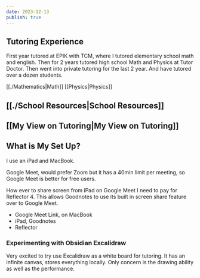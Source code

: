 ```yaml
---
date: 2023-12-13
publish: true
---
```


## Tutoring Experience
First year tutored at EPIK with TCM, where I tutored elementary school math and english.
Then for 2 years tutored high school Math and Physics at Tutor Doctor.
Then went into private tutoring for the last 2 year.
And have tutored over a dozen students.

[[./Mathematics|Math]]
[[Physics|Physics]]

## [[./School Resources|School Resources]]
## [[My View on Tutoring|My View on Tutoring]]

## What is My Set Up?

I use an iPad and MacBook.

Google Meet, would prefer Zoom but it has a 40min limit per meeting, so Google Meet is better for free users.

How ever to share screen from iPad on Google Meet I need to pay for Reflector 4.
This allows Goodnotes to use its built in screen share feature over to Google Meet.

- Google Meet Link, on MacBook
- iPad, Goodnotes
- Reflector

### Experimenting with Obsidian Excalidraw
Very excited to try use Excalidraw as a white board for tutoring. It has an infinite canvas, stores everything locally. Only concern is the drawing ability as well as the performance.


